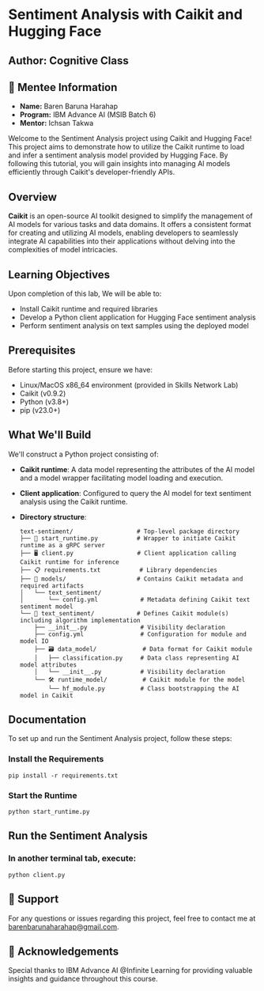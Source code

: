 # Sentiment Analysis with Caikit and Hugging Face

## Author: Cognitive Class
## 🚀 Mentee Information
- **Name:** Baren Baruna Harahap
- **Program:** IBM Advance AI (MSIB Batch 6)
- **Mentor:** Ichsan Takwa

Welcome to the Sentiment Analysis project using Caikit and Hugging Face! This project aims to demonstrate how to utilize the Caikit runtime to load and infer a sentiment analysis model provided by Hugging Face. By following this tutorial, you will gain insights into managing AI models efficiently through Caikit's developer-friendly APIs.

## Overview

**Caikit** is an open-source AI toolkit designed to simplify the management of AI models for various tasks and data domains. It offers a consistent format for creating and utilizing AI models, enabling developers to seamlessly integrate AI capabilities into their applications without delving into the complexities of model intricacies.

## Learning Objectives

Upon completion of this lab, We will be able to:

- Install Caikit runtime and required libraries
- Develop a Python client application for Hugging Face sentiment analysis
- Perform sentiment analysis on text samples using the deployed model

## Prerequisites

Before starting this project, ensure we have:

- Linux/MacOS x86_64 environment (provided in Skills Network Lab)
- Caikit (v0.9.2)
- Python (v3.8+)
- pip (v23.0+)

## What We'll Build

We'll construct a Python project consisting of:

- **Caikit runtime**: A data model representing the attributes of the AI model and a model wrapper facilitating model loading and execution.
- **Client application**: Configured to query the AI model for text sentiment analysis using the Caikit runtime.
- **Directory structure**:

    ```plaintext
    text-sentiment/                  # Top-level package directory
    ├── 🚀 start_runtime.py           # Wrapper to initiate Caikit runtime as a gRPC server
    ├── 🖥️ client.py                  # Client application calling Caikit runtime for inference
    ├── 📋 requirements.txt           # Library dependencies
    ├── 📁 models/                    # Contains Caikit metadata and required artifacts
    │   └── text_sentiment/
    │       └── config.yml            # Metadata defining Caikit text sentiment model
    └── 📁 text_sentiment/            # Defines Caikit module(s) including algorithm implementation
        ├── __init__.py               # Visibility declaration
        ├── config.yml                # Configuration for module and model IO
        ├── 🗃️ data_model/             # Data format for Caikit module
        │   ├── classification.py     # Data class representing AI model attributes
        │   └── __init__.py           # Visibility declaration
        └── 🛠️ runtime_model/          # Caikit module for the model
            └── hf_module.py          # Class bootstrapping the AI model in Caikit

## Documentation

To set up and run the Sentiment Analysis project, follow these steps:

### Install the Requirements
    pip install -r requirements.txt
### Start the Runtime
    python start_runtime.py
## Run the Sentiment Analysis
### In another terminal tab, execute:
    python client.py

## 📧 Support

For any questions or issues regarding this project, feel free to contact me at [barenbarunaharahap@gmail.com](mailto:barenbarunaharahap@gmail.com).

## 🙏 Acknowledgements

Special thanks to IBM Advance AI @Infinite Learning for providing valuable insights and guidance throughout this course.
